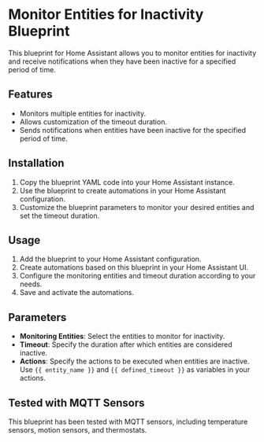 # Monitor Entities for Inactivity Blueprint

This blueprint for Home Assistant allows you to monitor entities for inactivity and receive notifications when they have been inactive for a specified period of time.

## Features

- Monitors multiple entities for inactivity.
- Allows customization of the timeout duration.
- Sends notifications when entities have been inactive for the specified period of time.

## Installation

1. Copy the blueprint YAML code into your Home Assistant instance.
2. Use the blueprint to create automations in your Home Assistant configuration.
3. Customize the blueprint parameters to monitor your desired entities and set the timeout duration.

## Usage
1. Add the blueprint to your Home Assistant configuration.
2. Create automations based on this blueprint in your Home Assistant UI.
3. Configure the monitoring entities and timeout duration according to your needs.
4. Save and activate the automations.

## Parameters

- **Monitoring Entities**: Select the entities to monitor for inactivity.
- **Timeout**: Specify the duration after which entities are considered inactive.
- **Actions**: Specify the actions to be executed when entities are inactive. Use `{{ entity_name }}` and `{{ defined_timeout }}` as variables in your actions.

## Tested with MQTT Sensors

This blueprint has been tested with MQTT sensors, including temperature sensors, motion sensors, and thermostats.
